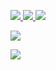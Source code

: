 <p>
   <a href="https://github.com/harlanc">
    <img src="https://badges.frapsoft.com/os/v1/open-source.svg?v=103">
  	</a>
  	<a href="https://github.com/harlanc">
  	  <img src="https://img.shields.io/github/followers/harlanc.svg?lable=GitHub&style=social">
  	</a>
  	<a href="https://github.com/harlanc">
  	  <img src="https://visitor-badge.laobi.icu/badge?page_id=harlanc.harlanc">
   </a>
</p>
<p>
   <a href="https://github.com/harlanc">
     <img src="https://www.bfcounter.vip/generatepic?userid=064a57f7-2d7b-4056-95a0-43347d66ec67">
   </a>
</p>


<p align="left">
  <a href="#" alt="harlanc's github stats"><img src="https://github-readme-stats.vercel.app/api?username=harlanc&show_icons=true&icon_color=805AD5&text_color=718096&bg_color=ffffff&hide_title=true"/></a>
</p>
<!--
**harlanc/harlanc** is a ✨ _special_ ✨ repository because its `README.md` (this file) appears on your GitHub profile.

Here are some ideas to get you started:

- 🔭 I’m currently working on ...
- 🌱 I’m currently learning ...
- 👯 I’m looking to collaborate on ...
- 🤔 I’m looking for help with ...
- 💬 Ask me about ...
- 📫 How to reach me: ...
- 😄 Pronouns: ...
- ⚡ Fun fact: ...
-->
